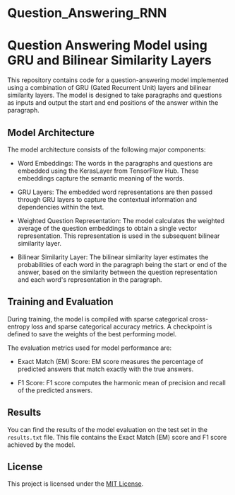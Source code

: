 # Question_Answering_RNN
# Question Answering Model using GRU and Bilinear Similarity Layers

This repository contains code for a question-answering model implemented using a combination of GRU (Gated Recurrent Unit) layers and bilinear similarity layers. The model is designed to take paragraphs and questions as inputs and output the start and end positions of the answer within the paragraph.

## Model Architecture

The model architecture consists of the following major components:

- Word Embeddings: The words in the paragraphs and questions are embedded using the KerasLayer from TensorFlow Hub. These embeddings capture the semantic meaning of the words.

- GRU Layers: The embedded word representations are then passed through GRU layers to capture the contextual information and dependencies within the text.

- Weighted Question Representation: The model calculates the weighted average of the question embeddings to obtain a single vector representation. This representation is used in the subsequent bilinear similarity layer.

- Bilinear Similarity Layer: The bilinear similarity layer estimates the probabilities of each word in the paragraph being the start or end of the answer, based on the similarity between the question representation and each word's representation in the paragraph.

## Training and Evaluation

During training, the model is compiled with sparse categorical cross-entropy loss and sparse categorical accuracy metrics. A checkpoint is defined to save the weights of the best performing model.

The evaluation metrics used for model performance are:

- Exact Match (EM) Score: EM score measures the percentage of predicted answers that match exactly with the true answers.

- F1 Score: F1 score computes the harmonic mean of precision and recall of the predicted answers.

## Results

You can find the results of the model evaluation on the test set in the `results.txt` file. This file contains the Exact Match (EM) score and F1 score achieved by the model.


## License

This project is licensed under the [MIT License](LICENSE).

